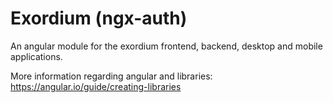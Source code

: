# Exordium (ngx-auth)

An angular module for the exordium frontend, backend, desktop and mobile applications. 

More information regarding angular and libraries: https://angular.io/guide/creating-libraries

